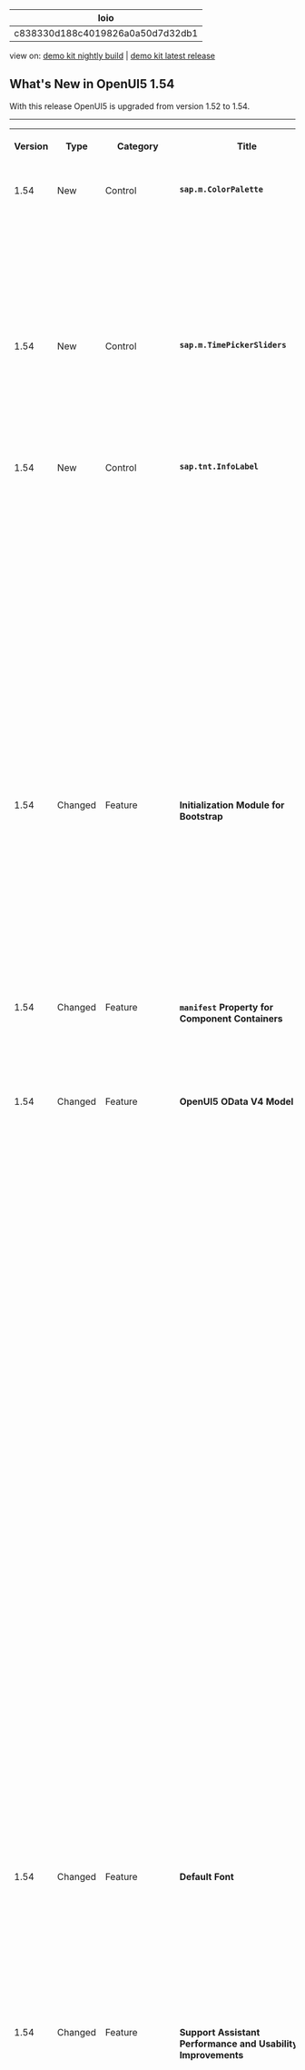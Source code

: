 <!-- loioc838330d188c4019826a0a50d7d32db1 -->

| loio |
| -----|
| c838330d188c4019826a0a50d7d32db1 |

<div id="loio">

view on: [demo kit nightly build](https://sdk.openui5.org/nightly/#/topic/c838330d188c4019826a0a50d7d32db1) | [demo kit latest release](https://sdk.openui5.org/topic/c838330d188c4019826a0a50d7d32db1)</div>

## What's New in OpenUI5 1.54

With this release OpenUI5 is upgraded from version 1.52 to 1.54.

** **


<table>
<tr>
<th valign="top">

Version



</th>
<th valign="top">

Type



</th>
<th valign="top">

Category



</th>
<th valign="top">

Title



</th>
<th valign="top">

Description



</th>
<th valign="top">

Action



</th>
<th valign="top">

Available as of



</th>
</tr>
<tr>
<td valign="top">

 1.54 



</td>
<td valign="top">

 New 



</td>
<td valign="top">

 Control 



</td>
<td valign="top">

 **`sap.m.ColorPalette`** 



</td>
<td valign="top">

**`sap.m.ColorPalette`**

Provides the user with a palette containing up to 15 predefined web-standard colors, such as, Gold, Dark Magenta, and White. You can enable a *Default Color* button with a specified default color visible for the user. If the predefined set of colors is not sufficient, you can enable a *More Colors* button that opens `sap.ui.unified.ColorPicker`. For more information, see the [API Reference](https://sdk.openui5.org/api/sap.m.ColorPalette) and the [Samples](https://sdk.openui5.org/entity/sap.m.ColorPalette).

![](images/loiob85d1e887e5b4cee961c71333ea71fe3_HiRes.png)

<sub>New•Control•Info Only•1.54</sub>



</td>
<td valign="top">

 Info Only



</td>
<td valign="top">

2018-04-26



</td>
</tr>
<tr>
<td valign="top">

 1.54 



</td>
<td valign="top">

 New 



</td>
<td valign="top">

 Control 



</td>
<td valign="top">

 **`sap.m.TimePickerSliders`** 



</td>
<td valign="top">

**`sap.m.TimePickerSliders`**

Enables the user to choose time, in different formats, from the available lists in the sliders. The control can be used inside any container. For more information, see the [API Reference](https://sdk.openui5.org/api/sap.m.TimePickerSliders) and the [Samples](https://sdk.openui5.org/entity/sap.m.TimePickerSliders).

![](images/loio182377a46b7f44a5a36f7dff5f877638_HiRes.png)

<sub>New•Control•Info Only•1.54</sub>



</td>
<td valign="top">

 Info Only 



</td>
<td valign="top">

2018-04-26



</td>
</tr>
<tr>
<td valign="top">

 1.54 



</td>
<td valign="top">

 New 



</td>
<td valign="top">

 Control 



</td>
<td valign="top">

 **`sap.tnt.InfoLabel`** 



</td>
<td valign="top">

**`sap.tnt.InfoLabel`**

Small non-interactive control whose purpose is to attract attention to a certain piece of information such as a state, quantity, condition. The control is vertically aligned with the OpenUI5 `Input` and `Button` control families.

`InfoLabel` has a `renderMode` property with the values `loose` and `narrow` that specify the side paddings. By default, the padding is loose, but for numeric text values, use narrow paddings.

 ![](images/loiod1abdba2289a4e569786d001b2cf17b4_HiRes.png) 

 ![](images/loio3c064759038c4c6999c27ca0fbdac0da_HiRes.png) 

The background and text color combinations are predefined. You can choose from 9 color schemes where the text content and choice of color depend on your preferences. The `colorScheme` property also accepts a digit as a value.

 ![](images/loio8cea6443944648fbad8860056af99f11_HiRes.png) 

The size of the `InfoLabel` control adjusts to fit other controls, such as non-editable forms or tables, when the `displayOnly` property is set to `true`.

 ![](images/loio9023f007faa1416784779662a07a9b80_HiRes.png) 

For more information, see the [API Reference](https://sdk.openui5.org/api/sap.tnt.InfoLabel) and the [Samples](https://sdk.openui5.org/entity/sap.tnt.InfoLabel).

<sub>New•Control•Info Only•1.54</sub>



</td>
<td valign="top">

 Info Only 



</td>
<td valign="top">

2018-04-26



</td>
</tr>
<tr>
<td valign="top">

 1.54 



</td>
<td valign="top">

 Changed 



</td>
<td valign="top">

 Feature 



</td>
<td valign="top">

 **Initialization Module for Bootstrap** 



</td>
<td valign="top">

**Initialization Module for Bootstrap**

You can now specify an initialization module that is loaded and executed after the initialization of the core with the configuration parameter `onInit` like this:.

```html
<script src="/sapui5/resources/sap-ui-core.js" 
	id="sap-ui-bootstrap"
	data-sap-ui-libs="sap.m" 
	data-sap-ui-oninit="module:sap/app/App"
	data-sap-ui-resourceroots='{"sap.app": "my/local/path"}'

	data-sap-ui-theme="sap_belize"></script>

```

For more information, see [Configuration Options and URL Parameters](Configuration_Options_and_URL_Parameters_91f2d03.md).

<sub>Changed•Feature•Info Only•1.54</sub>



</td>
<td valign="top">

 Info Only 



</td>
<td valign="top">

2018-04-26



</td>
</tr>
<tr>
<td valign="top">

 1.54 



</td>
<td valign="top">

 Changed 



</td>
<td valign="top">

 Feature 



</td>
<td valign="top">

 **`manifest` Property for Component Containers** 



</td>
<td valign="top">

**`manifest` Property for Component Containers**

You can now also use the "Manifest First" mechanism for component containers. For more information, see [Using and Nesting Components](Using_and_Nesting_Components_346599f.md).

<sub>Changed•Feature•Info Only•1.54</sub>



</td>
<td valign="top">

 Info Only 



</td>
<td valign="top">

2018-04-26



</td>
</tr>
<tr>
<td valign="top">

 1.54 



</td>
<td valign="top">

 Changed 



</td>
<td valign="top">

 Feature 



</td>
<td valign="top">

 **OpenUI5 OData V4 Model** 



</td>
<td valign="top">

**OpenUI5 OData V4 Model**

The new version of the OpenUI5 OData V4 model has the following features:

-   Enhancements to the adapter to use the V4 model with an OData V2 service:

    -   Handling of complex filters with `and`, `or`, `not`, brackets, and frequently used functions including `contains`.

    -   Support for bound operations by evaluating the V2 annotation `sap:action-for`.

    -   Additional annotation conversions and warnings \(in the console\) for V2 annotations that are not converted.


-   Suspend and resume absolute context and list bindings. A suspended binding will not send requests to the backend.

-   Possibility to refresh a single row in an absolute list binding.

-   Support of bound functions.

-   Newly created entities in an absolute list binding are refreshed/reread automatically after the successful post to the server.

-   It is now possible to request the `x-csrf` token and the root metadata document earlier. This is controlled by model parameter [`earlyRequests`](https://sdk.openui5.org/api/sap.ui.model.odata.v4.ODataModel/constructor).

    > ### Note:  
    > The default value of `earlyRequests` is **false** and this default may change in the future.

-   Action advertisements can be accessed in bindings by specifying `#<namespace>.<action>` 

    > ### Note:  
    > The previous method for metadata access is still available, but we recommend using a double hash \(\#\#\) syntax instead.


> ### Restriction:  
> Due to the limited feature scope of this version of the OpenUI5 OData V4 model, check that all required features are in place before developing applications. Check the detailed documentation of the features, as certain parts of a feature may be missing. While we aim to be compatible with existing controls, some controls might not work due to small incompatibilities compared to `sap.ui.model.odata.(v2.)ODataModel`, or due to missing features in the model \(such as tree binding\). This also applies to controls such as `TreeTable` and `AnalyticalTable`, which are not supported together with the OpenUI5 OData V4 model. The interface for applications has been changed for easier and more efficient use of the model. For a summary of these changes, see [Changes Compared to OData V2 Model](Changes_Compared_to_OData_V2_Model_abd4d7c.md).

For more information, see [OData V4 Model](OData_V4_Model_5de13cf.md), the [API Reference](https://sdk.openui5.org/api/sap.ui.model.odata.v4), and the [Sample](https://sdk.openui5.org/entity/sap.ui.model.odata.v4.ODataModel) in the Demo Kit.

<sub>Changed•Feature•Info Only•1.54</sub>



</td>
<td valign="top">

 Info Only 



</td>
<td valign="top">

2018-04-26



</td>
</tr>
<tr>
<td valign="top">

 1.54 



</td>
<td valign="top">

 Changed 



</td>
<td valign="top">

 Feature 



</td>
<td valign="top">

 **Default Font** 



</td>
<td valign="top">

**Default Font**

A new default font, the 72 font family that offers some legibility and accessibility enhancements, has been implemented.

> ### Note:  
> Make sure the settings in your application are correct and comply with the new font, for example, texts are placed correctly and fonts are used consistently.

<sub>Changed•Feature•Info Only•1.54</sub>



</td>
<td valign="top">

 Info Only 



</td>
<td valign="top">

2018-04-26



</td>
</tr>
<tr>
<td valign="top">

 1.54 



</td>
<td valign="top">

 Changed 



</td>
<td valign="top">

 Feature 



</td>
<td valign="top">

 **Support Assistant Performance and Usability Improvements** 



</td>
<td valign="top">

**Support Assistant Performance and Usability Improvements**

There are several improvements in the Support Assistant tool:

-   Better initial loading performance - now each library should have a `.supportrc` file in its root folder. The purpose of this file is to serve as a metadata container to be used by the Support Assistant ruleset loader module.

    For more information, see [Create a Ruleset for a Library](Create_a_Ruleset_for_a_Library_b5a5135.md).

-   Improved perceived UI performance during initial tool loading – achieved by early and dynamic rendering of the most important UI elements and introducing a progress bar in the main screen of the Support Assistant.

-   Improved usability:

    -   The selection of rules to run an analysis has been improved. Now, selecting a library selects all the rules it contains.

    -   The *Issues* and *Rules* buttons are now highlighted to show the user which view is active at the moment.

    -   The issue details in the *Issues* view have been moved from the top to the bottom of the window for better usability.



![](images/loiof3258c9e029a4396a93eaf7127ab34b6_HiRes.png) 

<sub>Changed•Feature•Info Only•1.54</sub>



</td>
<td valign="top">

 Info Only 



</td>
<td valign="top">

2018-04-26



</td>
</tr>
<tr>
<td valign="top">

 1.54 



</td>
<td valign="top">

 Changed 



</td>
<td valign="top">

 Feature 



</td>
<td valign="top">

 **UI5 Inspector Updated** 



</td>
<td valign="top">

**UI5 Inspector Updated**

A new minor version 0.9.4 of the UI5 Inspector is available in the Chrome Web Store with some code adjustments and the new OpenUI5 logo.

<sub>Changed•Feature•Info Only•1.54</sub>



</td>
<td valign="top">

 Info Only 



</td>
<td valign="top">

2018-04-26



</td>
</tr>
<tr>
<td valign="top">

 1.54 



</td>
<td valign="top">

 Changed 



</td>
<td valign="top">

 Control 



</td>
<td valign="top">

 **`sap.f.DynamicPage`** 



</td>
<td valign="top">

**`sap.f.DynamicPage`**

-   A new `areaShrinkRatio` property is now available for the `sap.f.DynamicPageTitle` class. The property assigns shrinking ratios to the three areas in the `sap.f.DynamicPageTitle` \(Heading, Content, and Actions\). The greater value a section has the faster it shrinks when the screen size is reduced. For more information, see the [API Reference](https://sdk.openui5.org/api/sap.f.DynamicPageTitle/controlProperties).

-   A new `stateChange` event is introduced for the `sap.f.DynamicPageTitle` class. The event is fired when the state of the title \(expanded or collapsed\) is toggled by user interaction \(by clicking/tapping on the title, by using the expand/collapse button, or by scrolling down the `sap.f.DynamicPage` content\). For more information, see the [API Reference](https://sdk.openui5.org/api/sap.f.DynamicPageTitle/events/stateChange).


<sub>Changed•Control•Info Only•1.54</sub>



</td>
<td valign="top">

 Info Only 



</td>
<td valign="top">

2018-04-26



</td>
</tr>
<tr>
<td valign="top">

 1.54 



</td>
<td valign="top">

 Changed 



</td>
<td valign="top">

 Control 



</td>
<td valign="top">

 **`sap.f.FlexibleColumnLayout`** 



</td>
<td valign="top">

**`sap.f.FlexibleColumnLayout`**

A new `backgroundDesign` property is added that specifies the background color of the content. The visualization of the different options depends on the used theme. For more information, see the [API Reference](https://sdk.openui5.org/api/sap.f.FlexibleColumnLayout/controlProperties).

<sub>Changed•Control•Info Only•1.54</sub>



</td>
<td valign="top">

 Info Only 



</td>
<td valign="top">

2018-04-26



</td>
</tr>
<tr>
<td valign="top">

 1.54 



</td>
<td valign="top">

 Changed 



</td>
<td valign="top">

 Control 



</td>
<td valign="top">

 **Context Menu** 



</td>
<td valign="top">

**Context Menu**

`sap.m library` for `List`/`ListBase`, `Table`, `Tree` controls and tables in `sap.ui.table`: You can now use the context menu for these controls. For more information, see the [API Reference for the `contextMenu` aggregation](https://sdk.openui5.org/api/sap.ui.table.Table/aggregations), the [API Reference for the `beforeOpenContextMenu` event](https://sdk.openui5.org/api/sap.ui.table.Table/events/beforeOpenContextMenu) and the [Sample for `sap.ui.Table`](https://sdk.openui5.org/sample/sap.ui.table.sample.Menus/preview) \(and the same for `ListBase`\), the [Sample for `sap.m.Table`](https://sdk.openui5.org/sample/sap.m.sample.TableDnD/preview), and the [Sample for `List`](https://sdk.openui5.org/sample/sap.m.sample.ListGrouping/preview).

<sub>Changed•Control•Info Only•1.54</sub>



</td>
<td valign="top">

 Info Only 



</td>
<td valign="top">

2018-04-26



</td>
</tr>
<tr>
<td valign="top">

 1.54 



</td>
<td valign="top">

 Changed 



</td>
<td valign="top">

 Control 



</td>
<td valign="top">

 **Drag and Drop** 



</td>
<td valign="top">

**Drag and Drop**

`sap.m library` for `List`, `Table`, `Tree` controls: You can now use drag and drop for these controls with aggregation `dragDropConfig`. For more information, see the [API Reference for the `dragDropConfig` aggregation](https://sdk.openui5.org/api/sap.m.ListBase/aggregations.html), the [Sample for `Table`](https://sdk.openui5.org/sample/sap.m.sample.TableDnD/preview), and the [Sample for `Tree`](https://sdk.openui5.org/sample/sap.m.sample.TreeDnD/preview).

<sub>Changed•Control•Info Only•1.54</sub>



</td>
<td valign="top">

 Info Only 



</td>
<td valign="top">

2018-04-26



</td>
</tr>
<tr>
<td valign="top">

 1.54 



</td>
<td valign="top">

 Changed 



</td>
<td valign="top">

 Control 



</td>
<td valign="top">

 **`sap.m.CheckBox`** 



</td>
<td valign="top">

**`sap.m.CheckBox`**

-   A new `wrapping` property is now available that determines whether the text in the control's label is wrapped. When set to `false` \(default\), the label's text is truncated with an ellipsis at the end.

-   A new `displayOnly` property is added that enables visually distinguishable rendering of the control in gray. When set to `true`, the control becomes non-focusable and is not part of the tab chain. The `displayOnly` state is intended to be used in form controls only, and it is different from the read-only state.


For more information, see the [API Reference](https://sdk.openui5.org/api/sap.m.CheckBox/controlProperties) and the [Sample](https://sdk.openui5.org/sample/sap.m.sample.CheckBox/preview).

<sub>Changed•Control•Info Only•1.54</sub>



</td>
<td valign="top">

 Info Only 



</td>
<td valign="top">

2018-04-26



</td>
</tr>
<tr>
<td valign="top">

 1.54 



</td>
<td valign="top">

 Changed 



</td>
<td valign="top">

 Control 



</td>
<td valign="top">

 **`sap.m.DateTimeField`** 



</td>
<td valign="top">

**`sap.m.DateTimeField`**

With the new `initialFocusedDateValue` property, you can now set a JavaScript `Date` object to define the initially focused date/time when a picker popup is opened. This can be used in the context of `sap.m.TimePicker`, `sap.m.DatePicker`, or `sap.m.DateTimePicker` and it only takes into account the time part, the date part, or both parts of the JavaScript `Date` object, respectively. For more information, see the [API Reference](https://sdk.openui5.org/api/sap.m.DateTimeField).

<sub>Changed•Control•Info Only•1.54</sub>



</td>
<td valign="top">

 Info Only 



</td>
<td valign="top">

2018-04-26



</td>
</tr>
<tr>
<td valign="top">

 1.54 



</td>
<td valign="top">

 Changed 



</td>
<td valign="top">

 Control 



</td>
<td valign="top">

 **`sap.m.IconTabBar`** 



</td>
<td valign="top">

**`sap.m.IconTabBar`**

-   Updated drag and drop feature for visible tab areas - the drag and drop feature has a new visual indication, including a drop area indicator and a ghost element. The keyboard handling is also updated.

-   Implemented drag and drop in the overflow area of `IconTabBar` – the drag and drop feature is added in the overflow list of `sap.m.IconTabBar`. Rearranging tabs using the keyboard is also enabled in the overflow.

    For more information, see the [API Reference](https://sdk.openui5.org/api/sap.m.IconTabHeader) and the [Sample](https://sdk.openui5.org/sample/sap.m.sample.IconTabBarDragDrop/preview).


<sub>Changed•Control•Info Only•1.54</sub>



</td>
<td valign="top">

 Info Only 



</td>
<td valign="top">

2018-04-26



</td>
</tr>
<tr>
<td valign="top">

 1.54 



</td>
<td valign="top">

 Changed 



</td>
<td valign="top">

 Control 



</td>
<td valign="top">

 **`sap.m.Label`** 



</td>
<td valign="top">

**`sap.m.Label`**

A new `vAlign` property has been added. It specifies the vertical alignment of `sap.m.Label`. To preserve the current behavior of the control, the default value of the property is `inherit`. From now on, app developers can set vertical alignment of `sap.m.Label` with the `vAlign` property using its get/set method, which accepts values from the `sap.ui.core.VerticalAlign` interface. For more information, see the [API Reference](https://sdk.openui5.org/api/sap.m.Label).

<sub>Changed•Control•Info Only•1.54</sub>



</td>
<td valign="top">

 Info Only 



</td>
<td valign="top">

2018-04-26



</td>
</tr>
<tr>
<td valign="top">

 1.54 



</td>
<td valign="top">

 Changed 



</td>
<td valign="top">

 Control 



</td>
<td valign="top">

 **`sap.m.Link`** 



</td>
<td valign="top">

**`sap.m.Link`**

A new `validateUrl` property has been added that defines whether the link target URI should be validated. If validation fails, the value of the `href` property will still be set, but it will not be applied to the DOM tree. For more information, see the [API Reference](https://sdk.openui5.org/api/sap.m.Link/controlProperties).

<sub>Changed•Control•Info Only•1.54</sub>



</td>
<td valign="top">

 Info Only 



</td>
<td valign="top">

2018-04-26



</td>
</tr>
<tr>
<td valign="top">

 1.54 



</td>
<td valign="top">

 Changed 



</td>
<td valign="top">

 Control 



</td>
<td valign="top">

 **`sap.m.MessagePage`** 



</td>
<td valign="top">

**`sap.m.MessagePage`**

-   With the new `enableFormattedText` Boolean property, you can now enable the text that is set in the `description` property to be rendered as HTML. The new property takes effect only when the `customDescription` aggregation is not set.For a list of supported HTML tags, see the [API Reference](https://sdk.openui5.org/api/sap.m.FormattedText) for `sap.m.FormattedText`.

-   A new `buttons` aggregation is implemented that allows you to add buttons \(of type `sap.m.Button`\) to the `sap.m.MessagePage`. The buttons are centered under the description of the `MessagePage`. If more buttons are added, and enough space is available , they will be rendered on two or more lines.


For more information, see the [API Reference](https://sdk.openui5.org/api/sap.m.MessagePage) and the [Sample](https://sdk.openui5.org/sample/sap.m.sample.MessagePageWithButtons/preview).

<sub>Changed•Control•Info Only•1.54</sub>



</td>
<td valign="top">

 Info Only 



</td>
<td valign="top">

2018-04-26



</td>
</tr>
<tr>
<td valign="top">

 1.54 



</td>
<td valign="top">

 Changed 



</td>
<td valign="top">

 Control 



</td>
<td valign="top">

 **`sap.m.ObjectStatus`** 



</td>
<td valign="top">

**`sap.m.ObjectStatus`**

The control now has the option to have an active icon and text so the user can click/tap on them. To do this, set the new `active` property to `true`. There is also a new `press` event that fires when the user clicks/taps on active text/icon. For more information, see the [API Reference](https://sdk.openui5.org/api/sap.m.ObjectStatus) and the [Sample](https://sdk.openui5.org/sample/sap.m.sample.ObjectStatus/preview).

<sub>Changed•Control•Info Only•1.54</sub>



</td>
<td valign="top">

 Info Only 



</td>
<td valign="top">

2018-04-26



</td>
</tr>
<tr>
<td valign="top">

 1.54 



</td>
<td valign="top">

 Changed 



</td>
<td valign="top">

 Control 



</td>
<td valign="top">

 **`sap.m.OverflowToolbar`** 



</td>
<td valign="top">

**`sap.m.OverflowToolbar`**

The `sap.m.Label` control is now added to the list of controls that can be moved to the overflow area of `sap.m.OverflowToolbar`.

<sub>Changed•Control•Info Only•1.54</sub>



</td>
<td valign="top">

 Info Only 



</td>
<td valign="top">

2018-04-26



</td>
</tr>
<tr>
<td valign="top">

 1.54 



</td>
<td valign="top">

 Changed 



</td>
<td valign="top">

 Control 



</td>
<td valign="top">

 **`sap.m.PlanningCalendar`**:



</td>
<td valign="top">

**`sap.m.PlanningCalendar`**

-   A new `getSelectedAppointments` method is implemented which holds the IDs of the selected appointments. If no appointments are selected, an empty array is returned. This is an addition to the `appointmentSelect` event and its `appointment` parameter where you can listen for the value of the `selected` property. For more information, see the [API Reference](https://sdk.openui5.org/api/sap.m.PlanningCalendar/methods/getSelectedAppointments) and the [Sample](https://sdk.openui5.org/sample/sap.m.sample.PlanningCalendar/preview).

-   The control now provides the possibility for the user to drag and drop appointments in one `PlanningCalendarRow`. You can enable this behavior with the `enableAppointmentDragAndDrop` Boolean property. When an appointment is dropped over a drop target area, an `appointmentDrop` event is fired. For more information, see the [API Reference](https://sdk.openui5.org/api/sap.m.PlanningCalendarRow) and the [Sample](https://sdk.openui5.org/sample/sap.m.sample.PlanningCalendarDnD/preview).

-   For large screens, the date navigation arrows are now displayed closer to the date picker button to improve the experience of date navigation in the `sap.m.PlanningCalendar`.

-   With the use of the new `stickyHeader` property, you can now enable the header area to remain visible \(fixed on top\) when the rest of the content is scrolled out of view. For more information, see the [API Reference](https://sdk.openui5.org/api/sap.m.PlanningCalendar) and the [Sample](https://sdk.openui5.org/sample/sap.m.sample.PlanningCalendarWithStickyHeader/preview).

    > ### Restriction:  
    > There is limited browser support, hence the `stickyHeader` API is in experimental state. This API should not be used in a production environment.

-   Until now, the appointments in `sap.m.PlanningCalendar` were sorted vertically according to their duration with the longer ones being on top. With the introduction of the new API method `setCustomAppointmentsSorterCallback`, you can now sort the appointments in a custom way. For more information, see the [API Reference](https://sdk.openui5.org/api/sap.m.PlanningCalendar) and the [Sample](https://sdk.openui5.org/sample/sap.m.sample.PlanningCalendarOneLine/preview).


<sub>Changed•Control•Info Only•1.54</sub>



</td>
<td valign="top">

 Info Only 



</td>
<td valign="top">

2018-04-26



</td>
</tr>
<tr>
<td valign="top">

 1.54 



</td>
<td valign="top">

 Changed 



</td>
<td valign="top">

 Control 



</td>
<td valign="top">

 **`sap.m.StepInput`** 



</td>
<td valign="top">

**`sap.m.StepInput`**

-   You can now add a description and align the text with the use of the new properties: `description`, `fieldWidth`, and `textAlign`. With the `description` property, you can display text after the input field. The `fieldWidth` property specifies how much of the available space is taken from the field and how much from the description \(equal by default\). The `textAlign` property enables you to choose how the numbers in the input field are aligned. For more information, see the [API Reference](https://sdk.openui5.org/api/sap.m.StepInput/controlProperties).

-   The control now increases the speed in which the value changes when the user presses and holds the increase or decrease buttons.

-   With the new `stepMode` property, you can now decide which calculation method to use for the `value` when the user chooses the increase/decrease buttons. The `AdditionAndSubtraction` type simply adds/subtracts the current `step` to/from the `value`, while the `Multiple` type increases/decreases the `value` to the closest number that is divisible by the `step`. For more information, see the [API Reference](https://sdk.openui5.org/api/sap.m.StepInput) and the [Sample](https://sdk.openui5.org/sample/sap.m.sample.StepInput/preview).


<sub>Changed•Control•Info Only•1.54</sub>



</td>
<td valign="top">

 Info Only 



</td>
<td valign="top">

2018-04-26



</td>
</tr>
<tr>
<td valign="top">

 1.54 



</td>
<td valign="top">

 Changed 



</td>
<td valign="top">

 Control 



</td>
<td valign="top">

 **`sap.m.TimePicker`** 



</td>
<td valign="top">

**`sap.m.TimePicker`**

-   You can now set not only a `00:00` time value but also `24:00` if you need the time to represent the end of the day. To enable this option, set the new `support2400` Boolean property to `true`. For more information, see the [API Reference](https://sdk.openui5.org/api/sap.m.TimePicker) and the [Sample](https://sdk.openui5.org/sample/sap.m.sample.TimePicker/preview).

-   With the use of the new `maskMode` property, you can now disable the assistance that is provided for the `sap.m.TimePicker` input. This enables variable length time formats, for example AM/PM formats in different languages. For more information, see the [API Reference](https://sdk.openui5.org/api/sap.m.TimePicker).


<sub>Changed•Control•Info Only•1.54</sub>



</td>
<td valign="top">

 Info Only 



</td>
<td valign="top">

2018-04-26



</td>
</tr>
<tr>
<td valign="top">

 1.54 



</td>
<td valign="top">

 Changed 



</td>
<td valign="top">

 Control 



</td>
<td valign="top">

 **`sap.m.Toolbar`** 



</td>
<td valign="top">

**`sap.m.Toolbar`**

A new `style` property has been added that defines the visual style of the `sap.m.Toolbar`. The available styles are theme-dependent and can differ based on the currently used theme. For more information, see the [API Reference](https://sdk.openui5.org/api/sap.m.Toolbar/controlProperties) and the [Sample](https://sdk.openui5.org/sample/sap.m.sample.ToolbarDesign/preview).

<sub>Changed•Control•Info Only•1.54</sub>



</td>
<td valign="top">

 Info Only 



</td>
<td valign="top">

2018-04-26



</td>
</tr>
<tr>
<td valign="top">

 1.54 



</td>
<td valign="top">

 Changed 



</td>
<td valign="top">

 Control 



</td>
<td valign="top">

 **`sap.m.WizardStep`** 



</td>
<td valign="top">

**`sap.m.WizardStep`**

A new Boolean property called `optional` has been added. When set to `true`, it marks a step with the text “Optional” under the step’s title. The new property only affects the visual appearance of the step and does not provide any behavioral changes to the control. For more information, see the [API Reference](https://sdk.openui5.org/api/sap.m.WizardStep).



</td>
<td valign="top">

 Info Only 



</td>
<td valign="top">

2018-04-26



</td>
</tr>
<tr>
<td valign="top">

 1.54 



</td>
<td valign="top">

 Changed 



</td>
<td valign="top">

 Control 



</td>
<td valign="top">

 **`sap.ui.layout.form.Form`** 



</td>
<td valign="top">

**`sap.ui.layout.form.Form`**

Labels in form controls are now wrapped automatically using the `wrapping` property of `sap.m.label`. This prevents long labels from being cut off. For more information, see the [Sample](https://sdk.openui5.org/sample/sap.ui.layout.sample.Form354wide/preview).

<sub>Changed•Control•Info Only•1.54</sub>



</td>
<td valign="top">

 Info Only 



</td>
<td valign="top">

2018-04-26



</td>
</tr>
<tr>
<td valign="top">

 1.54 



</td>
<td valign="top">

 Changed 



</td>
<td valign="top">

 Control 



</td>
<td valign="top">

 **`sap.ui.table.TreeTable`** 



</td>
<td valign="top">

**`sap.ui.table.TreeTable`**

You can now expand and collapse multiple rows at once. For more information, see the [API Reference for `expand`](https://sdk.openui5.org/api/sap.ui.table.TreeTable/methods/expand) and the [API Reference for `collapse`](https://sdk.openui5.org/api/sap.ui.table.TreeTable/methods/collapse) and the [Sample](https://sdk.openui5.org/sample/sap.ui.table.sample.TreeTable.JSONTreeBinding/preview).

<sub>Changed•Control•Info Only•1.54</sub>



</td>
<td valign="top">

 Info Only 



</td>
<td valign="top">

2018-04-26



</td>
</tr>
<tr>
<td valign="top">

 1.54 



</td>
<td valign="top">

 Changed 



</td>
<td valign="top">

 Control 



</td>
<td valign="top">

 **`sap.ui.unified.CalendarLegend`** 



</td>
<td valign="top">

**`sap.ui.unified.CalendarLegend`**

With the use of the new `standardItems` property, you now have the option to configure which of the standard items related to the calendar days \(`today`, `selected`, `working`, and `non-working`\) to display. For more information, see the [API Reference](https://sdk.openui5.org/api/sap.ui.unified.CalendarLegend) and the [Sample](https://sdk.openui5.org/sample/sap.ui.unified.sample.CalendarSpecialDaysLegend/preview).

<sub>Changed•Control•Info Only•1.54</sub>



</td>
<td valign="top">

 Info Only 



</td>
<td valign="top">

2018-04-26



</td>
</tr>
<tr>
<td valign="top">

 1.54 



</td>
<td valign="top">

 Changed 



</td>
<td valign="top">

 Control 



</td>
<td valign="top">

 **`sap.ui.unified.Currency`** 



</td>
<td valign="top">

**`sap.ui.unified.Currency`**

The new `stringValue` property enables you to display very large numbers \(16+ characters\) without losing precision. For more information, see the [API Reference](https://sdk.openui5.org/api/sap.ui.unified.Currency) and the [Sample](https://sdk.openui5.org/sample/sap.ui.unified.sample.Currency/preview).

<sub>Changed•Control•Info Only•1.54</sub>



</td>
<td valign="top">

 Info Only 



</td>
<td valign="top">

2018-04-26



</td>
</tr>
<tr>
<td valign="top">

 1.54 



</td>
<td valign="top">

 Changed 



</td>
<td valign="top">

 User Documentation 



</td>
<td valign="top">

 **Documentation Updates** 



</td>
<td valign="top">

**Documentation Updates**

-   We have a new tutorial: [OData V4](OData_V4_bcdbde6.md).

-   We have reworked the [Data Binding](Data_Binding_68b9644.md) section under *Essentials*.

-   We received feedback that many examples throughout the documentation were outdated and still used the old OData model, the deprecated `sap.ui.commons` library, or used the deprecated `jQuery.sap.require` syntax. We are currently working on updating all the occurrences, and you may already notice that we have made a big step forward in this version. Nevertheless, there will still be topics we could not yet update - please be patient and allow us some more time to finish this task.


<sub>Changed•User Documentation•Info Only•1.54</sub>



</td>
<td valign="top">

 Info Only 



</td>
<td valign="top">

2018-04-26



</td>
</tr>
<tr>
<td valign="top">

 1.54 



</td>
<td valign="top">

 New 



</td>
<td valign="top">

 Feature 



</td>
<td valign="top">

 **Demo Kit Improvements** 



</td>
<td valign="top">

**Demo Kit Improvements**

-   Information about downloading OpenUI5 can now be accessed easily through the new *Download* button on the home page:

    ![](images/loio8a1b47aecf404f7183e266dad1d1afb3_HiRes.png)

-   A new *API Reference* button is now available when a sample page is loaded. It links directly to the control's API information:

    ![](images/loio2f112d6e3749461ca2c319d58343ecf5_HiRes.png)

-   In the *API Reference*, information is now available if an aggregation is used by default:

    ![](images/loio0b98785cd7404a82b7dd940616349fca_HiRes.png)

-   Browser back button functionality is available for the *API Reference* as the navigation steps are now persisted in the browser history.

-   Performance improvements: We have enabled lazy loading for the methods in the *API Reference* and implemented other various optimizations. The performance of the app has improved as a result.


<sub>Changed•Feature•Info Only•1.54</sub>



</td>
<td valign="top">

 Info Only 



</td>
<td valign="top">

2018-04-26



</td>
</tr>
</table>

**Parent topic:** [Previous Versions](Previous_Versions_6660a59.md "")

**Related Information**  


[What's New in OpenUI5 1.109](What_s_New_in_OpenUI5_1_109_3264bd2.md "With this release OpenUI5 is upgraded from version 1.108 to 1.109.")

[What's New in OpenUI5 1.108](What_s_New_in_OpenUI5_1_108_66e33f0.md "With this release OpenUI5 is upgraded from version 1.107 to 1.108.")

[What's New in OpenUI5 1.107](What_s_New_in_OpenUI5_1_107_d4ff916.md "With this release OpenUI5 is upgraded from version 1.106 to 1.107.")

[What's New in OpenUI5 1.106](What_s_New_in_OpenUI5_1_106_5b497b0.md "With this release OpenUI5 is upgraded from version 1.105 to 1.106.")

[What's New in OpenUI5 1.105](What_s_New_in_OpenUI5_1_105_4d6c00e.md "With this release OpenUI5 is upgraded from version 1.104 to 1.105.")

[What's New in OpenUI5 1.104](What_s_New_in_OpenUI5_1_104_69e567c.md "With this release OpenUI5 is upgraded from version 1.103 to 1.104.")

[What's New in OpenUI5 1.103](What_s_New_in_OpenUI5_1_103_0e98c76.md "With this release OpenUI5 is upgraded from version 1.102 to 1.103.")

[What's New in OpenUI5 1.102](What_s_New_in_OpenUI5_1_102_f038c99.md "With this release OpenUI5 is upgraded from version 1.101 to 1.102.")

[What's New in OpenUI5 1.101](What_s_New_in_OpenUI5_1_101_7733b00.md "With this release OpenUI5 is upgraded from version 1.100 to 1.101.")

[What's New in OpenUI5 1.100](What_s_New_in_OpenUI5_1_100_27dec1d.md "With this release OpenUI5 is upgraded from version 1.99 to 1.100.")

[What's New in OpenUI5 1.99](What_s_New_in_OpenUI5_1_99_4f35848.md "With this release OpenUI5 is upgraded from version 1.98 to 1.99.")

[What's New in OpenUI5 1.98](What_s_New_in_OpenUI5_1_98_d9f16f2.md "With this release OpenUI5 is upgraded from version 1.97 to 1.98.")

[What's New in OpenUI5 1.97](What_s_New_in_OpenUI5_1_97_fa0e282.md "With this release OpenUI5 is upgraded from version 1.96 to 1.97.")

[What's New in OpenUI5 1.96](What_s_New_in_OpenUI5_1_96_7a9269f.md "With this release OpenUI5 is upgraded from version 1.95 to 1.96.")

[What's New in OpenUI5 1.95](What_s_New_in_OpenUI5_1_95_a1aea67.md "With this release OpenUI5 is upgraded from version 1.94 to 1.95.")

[What's New in OpenUI5 1.94](What_s_New_in_OpenUI5_1_94_c40f1e6.md "With this release OpenUI5 is upgraded from version 1.93 to 1.94.")

[What's New in OpenUI5 1.93](What_s_New_in_OpenUI5_1_93_f273340.md "With this release OpenUI5 is upgraded from version 1.92 to 1.93.")

[What's New in OpenUI5 1.92](What_s_New_in_OpenUI5_1_92_1ef345d.md "With this release OpenUI5 is upgraded from version 1.91 to 1.92.")

[What's New in OpenUI5 1.91](What_s_New_in_OpenUI5_1_91_0a2bd79.md "With this release OpenUI5 is upgraded from version 1.90 to 1.91.")

[What's New in OpenUI5 1.90](What_s_New_in_OpenUI5_1_90_91c10c2.md "With this release OpenUI5 is upgraded from version 1.89 to 1.90.")

[What's New in OpenUI5 1.89](What_s_New_in_OpenUI5_1_89_e56cddc.md "With this release OpenUI5 is upgraded from version 1.88 to 1.89.")

[What's New in OpenUI5 1.88](What_s_New_in_OpenUI5_1_88_e15a206.md "With this release OpenUI5 is upgraded from version 1.87 to 1.88.")

[What's New in OpenUI5 1.87](What_s_New_in_OpenUI5_1_87_b506da7.md "With this release OpenUI5 is upgraded from version 1.86 to 1.87.")

[What's New in OpenUI5 1.86](What_s_New_in_OpenUI5_1_86_4c1c959.md "With this release OpenUI5 is upgraded from version 1.85 to 1.86.")

[What's New in OpenUI5 1.85](What_s_New_in_OpenUI5_1_85_1d18eb5.md "With this release OpenUI5 is upgraded from version 1.84 to 1.85.")

[What's New in OpenUI5 1.84](What_s_New_in_OpenUI5_1_84_dc76640.md "With this release OpenUI5 is upgraded from version 1.82 to 1.84.")

[What's New in OpenUI5 1.82](What_s_New_in_OpenUI5_1_82_3a8dd13.md "With this release OpenUI5 is upgraded from version 1.81 to 1.82.")

[What's New in OpenUI5 1.81](What_s_New_in_OpenUI5_1_81_f5e2a21.md "With this release OpenUI5 is upgraded from version 1.80 to 1.81.")

[What's New in OpenUI5 1.80](What_s_New_in_OpenUI5_1_80_8cee506.md "With this release OpenUI5 is upgraded from version 1.79 to 1.80.")

[What's New in OpenUI5 1.79](What_s_New_in_OpenUI5_1_79_99c4cdc.md "With this release OpenUI5 is upgraded from version 1.78 to 1.79.")

[What's New in OpenUI5 1.78](What_s_New_in_OpenUI5_1_78_f09b63e.md "With this release OpenUI5 is upgraded from version 1.77 to 1.78.")

[What's New in OpenUI5 1.77](What_s_New_in_OpenUI5_1_77_c46b439.md "With this release OpenUI5 is upgraded from version 1.76 to 1.77.")

[What's New in OpenUI5 1.76](What_s_New_in_OpenUI5_1_76_aad03b5.md "With this release OpenUI5 is upgraded from version 1.75 to 1.76.")

[What's New in OpenUI5 1.75](What_s_New_in_OpenUI5_1_75_5cbb62d.md "With this release OpenUI5 is upgraded from version 1.74 to 1.75.")

[What's New in OpenUI5 1.74](What_s_New_in_OpenUI5_1_74_c22208a.md "With this release OpenUI5 is upgraded from version 1.73 to 1.74.")

[What's New in OpenUI5 1.73](What_s_New_in_OpenUI5_1_73_231dd13.md "With this release OpenUI5 is upgraded from version 1.72 to 1.73.")

[What's New in OpenUI5 1.72](What_s_New_in_OpenUI5_1_72_521cad9.md "With this release OpenUI5 is upgraded from version 1.71 to 1.72.")

[What's New in OpenUI5 1.71](What_s_New_in_OpenUI5_1_71_a93a6a3.md "With this release OpenUI5 is upgraded from version 1.70 to 1.71.")

[What's New in OpenUI5 1.70](What_s_New_in_OpenUI5_1_70_f073d69.md "With this release OpenUI5 is upgraded from version 1.69 to 1.70.")

[What's New in OpenUI5 1.69](What_s_New_in_OpenUI5_1_69_89a18bd.md "With this release OpenUI5 is upgraded from version 1.68 to 1.69.")

[What's New in OpenUI5 1.68](What_s_New_in_OpenUI5_1_68_f94bf93.md "With this release OpenUI5 is upgraded from version 1.67 to 1.68.")

[What's New in OpenUI5 1.67](What_s_New_in_OpenUI5_1_67_a6b1472.md "With this release OpenUI5 is upgraded from version 1.66 to 1.67.")

[What's New in OpenUI5 1.66](What_s_New_in_OpenUI5_1_66_c9896e9.md "With this release OpenUI5 is upgraded from version 1.65 to 1.66.")

[What's New in OpenUI5 1.65](What_s_New_in_OpenUI5_1_65_0f5acfd.md "With this release OpenUI5 is upgraded from version 1.64 to 1.65.")

[What's New in OpenUI5 1.64](What_s_New_in_OpenUI5_1_64_0e30822.md "With this release OpenUI5 is upgraded from version 1.63 to 1.64.")

[What's New in OpenUI5 1.63](What_s_New_in_OpenUI5_1_63_e8d9da7.md "With this release OpenUI5 is upgraded from version 1.62 to 1.63.")

[What's New in OpenUI5 1.62](What_s_New_in_OpenUI5_1_62_771f4d5.md "With this release OpenUI5 is upgraded from version 1.61 to 1.62.")

[What's New in OpenUI5 1.61](What_s_New_in_OpenUI5_1_61_d991552.md "With this release OpenUI5 is upgraded from version 1.60 to 1.61.")

[What's New in OpenUI5 1.60](What_s_New_in_OpenUI5_1_60_5a0e1f7.md "With this release OpenUI5 is upgraded from version 1.58 to 1.60.")

[What's New in OpenUI5 1.58](What_s_New_in_OpenUI5_1_58_7c927aa.md "With this release OpenUI5 is upgraded from version 1.56 to 1.58.")

[What's New in OpenUI5 1.56](What_s_New_in_OpenUI5_1_56_108b7fd.md "With this release OpenUI5 is upgraded from version 1.54 to 1.56.")

[What's New in OpenUI5 1.52](What_s_New_in_OpenUI5_1_52_849e1b6.md "With this release OpenUI5 is upgraded from version 1.50 to 1.52.")

[What's New in OpenUI5 1.50](What_s_New_in_OpenUI5_1_50_759e9f3.md "With this release OpenUI5 is upgraded from version 1.48 to 1.50.")

[What's New in OpenUI5 1.48](What_s_New_in_OpenUI5_1_48_fa1efac.md "With this release OpenUI5 is upgraded from version 1.46 to 1.48.")

[What's New in OpenUI5 1.46](What_s_New_in_OpenUI5_1_46_6307539.md "With this release OpenUI5 is upgraded from version 1.44 to 1.46.")

[What's New in OpenUI5 1.44](What_s_New_in_OpenUI5_1_44_a0cb7a0.md "With this release OpenUI5 is upgraded from version 1.42 to 1.44.")

[What's New in OpenUI5 1.42](What_s_New_in_OpenUI5_1_42_468b05d.md "With this release OpenUI5 is upgraded from version 1.40 to 1.42.")

[What's New in OpenUI5 1.40](What_s_New_in_OpenUI5_1_40_fbab50e.md "With this release OpenUI5 is upgraded from version 1.38 to 1.40.")

[What's New in OpenUI5 1.38](What_s_New_in_OpenUI5_1_38_f218918.md "With this release OpenUI5 is upgraded from version 1.36 to 1.38.")

